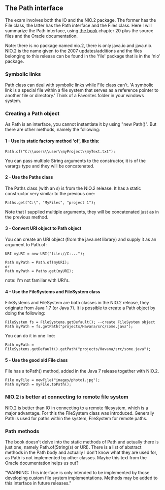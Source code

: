 ## The Path interface

The exam involves both the IO and the NIO.2 package. The former has the File class, the latter has the Path interface and the Files class. Here I will summarize the Path interface, using [the book](https://www.amazon.com/gp/product/B08DF4R2V9/ref=ppx_yo_dt_b_d_asin_title_351_o00?ie=UTF8&psc=1) chapter 20 plus the source files and the Oracle documentation.

Note: there is no package named nio.2, there is only java.io and java.nio. NIO.2 is the name given to the 2007 updates/additions and the files belonging to this release can be found in the 'file' package that is in the 'nio' package. 


### Symbolic links

Path class can deal with symbolic links while File class can't. 'A symbolic link is a special file within a file system that serves as a reference pointer to another file or directory.' Think of a Favorites folder in your windows system.

### Creating a Path object

As Path is an interface, you cannot instantiate it by using "new Path()". But there are other methods, namely the following:

#### 1 - Use its static factory method 'of', like this:

```
Path.of("C:\\users\\user\\myProject\\myText.txt");
```

You can pass multiple String arguments to the constructor, it is of the varargs type and they will be concatenated.

#### 2 - Use the Paths class 
The Paths class (with an s) is from the NIO.2 release. It has a static constructor very similar to the previous one:

```
Paths.get("C:\", "MyFiles", "project 1");
```

Note that I supplied multiple arguments, they will be concatenated just as in the previous method.

#### 3 - Convert URI object to Path object

You can create an URI object (from the java.net library) and supply it as an argument to Path.of:

```
URI myURI = new URI("file://C:...");

Path myPath = Path.of(myURI);
or
Path myPath = Paths.get(myURI);
```
note: I'm not familiar with URI's.

#### 4 - Use the FileSystems and FileSystem class

FileSystems and FileSystem are both classes in the NIO.2 release, they originate from Java 1.7 (or Java 7). It is possible to create a Path object by doing the following:

```
FileSystem fs = FileSystems.getDefault(); --create FileSystem object
Path myPath = fs.getPath("projects/Havana/src/some.java");
```

You can do it in one line:

```
Path myPath = FileSystems.getDefault().getPath("projects/Havana/src/some.java");
```

#### 5 - Use the good old File class

File has a toPath() method, added in the Java 7 release together with NIO.2. 

```
File myFile = newFile("images/photo1.jpg");
Path myPath = myFile.toPath();
```

### NIO.2 is better at connecting to remote file system

NIO.2 is better than IO in connecting to a remote filesystem, which is a major advantage. For this the FileSystem class was introduced. Generally Path is used for paths within the system, FileSystem for remote paths.

### Path methods

The book doesn't delve into the static methods of Path and actually there is just one, namely Path.of(String(s) or URI). There is a list of abstract methods in the Path body and actually I don't know what they are used for, as Path is not implemented by other classes. Maybe this text from the Oracle documentation helps us out?

"WARNING: This interface is only intended to be implemented by those developing custom file system implementations. Methods may be added to this interface in future releases."







